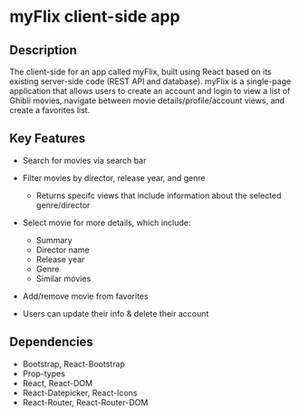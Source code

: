 # myFlix client-side app

## Description
The client-side for an app called myFlix, built using React based on its existing server-side code (REST API and database). myFlix is a single-page application that allows users to create an account and login to view a list of Ghibli movies, navigate between movie details/profile/account views, and create a favorites list.

## Key Features
* Search for movies via search bar
* Filter movies by director, release year, and genre
  * Returns specifc views that include information about the selected genre/director
    
* Select movie for more details, which include:
  * Summary
  * Director name
  * Release year
  * Genre
  * Similar movies
    
* Add/remove movie from favorites
* Users can update their info & delete their account

## Dependencies
* Bootstrap, React-Bootstrap
* Prop-types
* React, React-DOM
* React-Datepicker, React-Icons
* React-Router, React-Router-DOM
